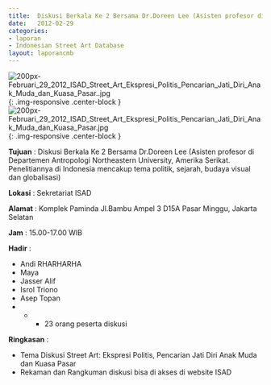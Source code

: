 ```yaml
---	
title: 	Diskusi Berkala Ke 2 Bersama Dr.Doreen Lee (Asisten profesor di Departemen Antropologi Northeastern University, Amerika Serikat. Penelitiannya di Indonesia mencakup tema politik, sejarah, budaya visual dan globalisasi)
date: 	2012-02-29
categories:	
- laporan	
- Indonesian Street Art Database	
layout: laporancmb	
---	
```

	
![200px-Februari_29_2012_ISAD_Street_Art_Ekspresi_Politis_Pencarian_Jati_Diri_Anak_Muda_dan_Kuasa_Pasar..jpg](/uploads/200px-Februari_29_2012_ISAD_Street_Art_Ekspresi_Politis_Pencarian_Jati_Diri_Anak_Muda_dan_Kuasa_Pasar..jpg){: .img-responsive .center-block }	
![200px-Februari_29_2012_ISAD_Street_Art_Ekspresi_Politis_Pencarian_Jati_Diri_Anak_Muda_dan_Kuasa_Pasar.jpg](/uploads/200px-Februari_29_2012_ISAD_Street_Art_Ekspresi_Politis_Pencarian_Jati_Diri_Anak_Muda_dan_Kuasa_Pasar.jpg){: .img-responsive .center-block }	
	
**Tujuan** :	Diskusi Berkala Ke 2 Bersama Dr.Doreen Lee (Asisten profesor di Departemen Antropologi Northeastern University, Amerika Serikat. Penelitiannya di Indonesia mencakup tema politik, sejarah, budaya visual dan globalisasi)
	
**Lokasi** :	Sekretariat ISAD
	
**Alamat** : 	Komplek Paminda Jl.Bambu Ampel 3 D15A Pasar Minggu, Jakarta Selatan
	
**Jam** :	15.00-17.00 WIB
	
**Hadir** :	
*	Andi RHARHARHA
*	Maya
*	Jasser Alif
*	Isrol Triono
*	Asep Topan
*	- + 23 orang peserta diskusi

**Ringkasan** :	
*	Tema Diskusi Street Art: Ekspresi Politis, Pencarian Jati Diri Anak Muda dan Kuasa Pasar
*	Rekaman dan Rangkuman diskusi bisa di akses di website ISAD
